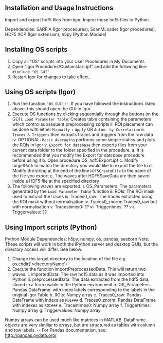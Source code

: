 ## Installation and Usage Instructions
Import and export hdf5 files from Igor. Import these hdf5 files to Python.

Dependencies: SARFIA (Igor procedures), ScanMLoader (Igor procedures), HDF5 XOP (Igor extension), h5py (Python Module)

## Installing OS scripts
1) Copy all "OS" scripts into your User Procedures in My Documents
2) Open "Igor Procedures/Customstart.ipf" and add the following line:
`#include "OS_GUI"`
3) Restart Igor for changes to take effect.

## Using OS scripts (Igor)
1) Run the function `"OS_GUI()"`. If you have followed the instructions listed above, this should open the GUI in Igor.
2) Execute OS functions by clicking sequentially through the buttons on the GUI
  i. `Load Parameter Table`: Creates table containing the parameters which control subsequent preprocessing scripts
  ii. ROI placement can be done with either `Manually` + `Apply` OR `Autom. by Correlation`
  iii. `Traces & Triggers` then extracts traces and triggers from the raw data
  iv. OPTIONAL: `Basic Averaging` performs some simple statics and plots the ROIs in Igor
  v. `Export for database` then exports files from your current data folder to the folder specified in the procedure.
    a. It is recommended that you modify the Export for database procedure before using it
    b. Open procedure OS_hdf5Export.ipf
    c. Modify targetPath to match the directory you would like to export the file to
    d. Modify the string at the end of the line `HDF5CreateFile` to the name of the file you export
    e. The waves after HDF5SaveData are then saved inside a HDF5 file at the specified directory
3) The following waves are exported:
  i. OS_Parameters: The parameters generated by the `Load Parameter Table` function
  ii. ROIs: The ROI mask used to extract the traces
  iii. Traces0_raw: The traces extracted using the ROI mask without normalisation
  iv. Traces0_znorm: Traces0_raw but with normalisation
  v. Tracestimes0: ??
  vi. Triggertimes: ??
  vii. Triggervalues: ??

## Using Import scripts (Python)
Python Module Dependencies: h5py, numpy, os, pandas, seaborn
Note: These scripts will work in both the iPython server and desktop GUIs, but the directory access will differ. See below.
1) Change the target directory to the location of the file e.g. os.chdir('>directoryName')
2) Execute the function importPreprocessedData. This will return two waves:
  i. importedData: The raw hdf5 data as it was imported into Python
  ii. preprocessedData: The data extracted from the hdf5 data, stored in a form usable in the Python environment
    a. OS_Parameters: Pandas DataFrame, with index labels corresponding to the labels in the original Igor Table
    b. ROIs: Numpy array
    c. Traces0_raw: Pandas DataFrame with indexs as `ROI###`
    d. Traces0_znorm: Pandas DataFrame with indexes as `ROI###`
    e. Tracestimes0: Numpy array
    f. Triggertimes: Numpy array
    g. Triggervalues: Numpy array

Numpy arrays can be used much like matrices in MATLAB.
DataFrame objects are very similiar to arrays, but are structured as tables with column and row labels.
-- For Pandas documentation, see: http://pandas.pydata.org/
